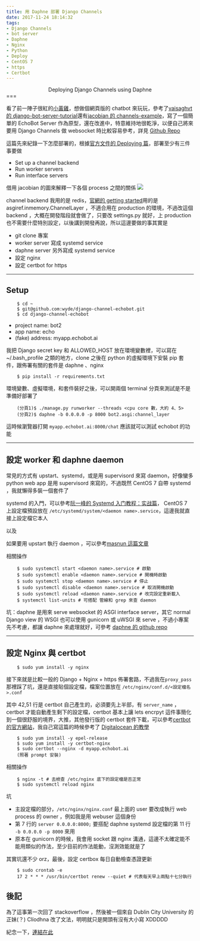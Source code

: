 ```yaml
---
title: 用 Daphne 部署 Django Channels 
date: 2017-11-24 18:14:32
tags:
- Django Channels
- bot server
- Daphne
- Nginx
- Python
- Deploy
- CentOS 7
- https
- Certbot
---
```

<center>Deploying Django Channels using Daphne</center>
===
<br>

看了前一陣子很紅的[小黃雞](http://simsimi.com/)，想做個網頁版的 chatbot 來玩玩，參考了[vaisaghvt 的 django-bot-server-tutorial](https://chatbotsmagazine.com/creating-a-simple-bot-server-using-python-django-and-django-channels-69fa3b775f2)還有[jacobian 的 channels-example](https://blog.heroku.com/in_deep_with_django_channels_the_future_of_real_time_apps_in_django)，寫了一個簡單的 EchoBot Server 作為原型，還在改進中，特意維持地很乾淨，以便自己將來要用 Django Channels 做 websocket 時比較容易參考，詳見 [Github Repo](https://github.com/wyde/django-channel-echobot)

這篇先來紀錄一下怎麼部署的，根據[官方文件的 Deploying 篇](https://channels.readthedocs.io/en/latest/deploying.html)，部署至少有三件事要做
- Set up a channel backend
- Run worker servers
- Run interface servers

借用 jacobian 的圖來解釋一下各個 process 之間的關係
![](https://i.imgur.com/nPJ7vGM.png)

channel backend 我用的是 redis，[官網的 getting started](https://channels.readthedocs.io/en/latest/getting-started.html)用的是 asgiref.inmemory.ChannelLayer ，不適合用在 production 的環境，不過改這個 backend ，大概在開發階段就會做了，只要改 settings.py 就好，上 production 也不需要什麼特別設定，以後講到開發再說，所以這邊要做的事其實是

- git clone 專案
- worker server 寫成 systemd service
- daphne server 另外寫成 systemd service
- 設定 nginx
- 設定 certbot for https

---

## Setup

```
    $ cd ~
    $ git@github.com:wyde/django-channel-echobot.git
    $ cd django-channel-echobot
```

- project name: bot2
- app name: echo
- (fake) address: myapp.echobot.ai

我把 Django secret key 和 ALLOWED_HOST 放在環境變數裡，可以寫在 ~/.bash_profile 之類的地方，clone 之後在 python 的虛擬環境下安裝 pip 套件，跟佈署有關的套件是 daphne 、nginx
```
    $ pip install -r requirements.txt
```

環境變數、虛擬環境，和套件裝好之後，可以開兩個 terminal 分頁來測試是不是準備好部署了
```
    (分頁1)$ ./manage.py runworker --threads <cpu core 數，大約 4、5>
    (分頁2)$ daphne -b 0.0.0.0 -p 8000 bot2.asgi:channel_layer
```

這時候瀏覽器打開 `myapp.echobot.ai:8000/chat` 應該就可以測試 echobot 的功能

---

## 設定 worker 和 daphne daemon

常見的方式有 upstart、systemd，或是用 supervisord 來寫 daemon，好像蠻多 python web app 是用 supervisord 來寫的，不過既然 CentOS 7 自帶 systemd ，我就懶得多裝一個套件了

systemd 的入門，可以參考[阮一峰的 Systemd 入门教程：实战篇](http://www.ruanyifeng.com/blog/2016/03/systemd-tutorial-part-two.html)， CentOS 7 上設定檔預設放在 `/etc/systemd/system/<daemon name>.service`，這邊我就直接上設定檔它本人

<script src="https://gist.github.com/wyde/dbef999aa8b9fc2f96bdc2e841349613.js"></script>

以及

<script src="https://gist.github.com/wyde/f519f92f9200e2d0523090ad7b66cff5.js"></script>

如果要用 upstart 執行 daemon ，可以參考[masnun 這篇文章](http://masnun.rocks/2016/11/02/deploying-django-channels-using-daphne/)

相關操作
```
    $ sudo systemctl start <daemon name>.service # 啟動
    $ sudo systemctl enable <daemon name>.service # 開機時啟動 
    $ sudo systemctl stop <daemon name>.service # 停止
    $ sudo systemctl disable <daemon name>.service # 取消開機啟動
    $ sudo systemctl reload <daemon name>.service # 改完設定重新載入
    $ systemctl list-units # 可搭配 管線和 grep 來查 daemon
```

坑：daphne 是用來 serve websocket 的 ASGI interface server，其它 normal Django view 的 WSGI 也可以使用 gunicorn 或 uWSGI 來 serve ，不過小專案先不考慮，都讓 daphne 來處理就好，可參考 [daphne 的 github repo](https://github.com/django/daphne/)

---

## 設定 Nginx 與 certbot

```
    $ sudo yum install -y nginx
```

接下來就是比較一般的 Django + Nginx + https 佈署套路，不過我在`proxy_pass` 那裡踩了坑，還是直接貼個設定檔，檔案位置放在 `/etc/nginx/conf.d/<設定檔名>.conf`

<script src="https://gist.github.com/wyde/1316d4a1154e42fb0d5f95b27854d5d0.js"></script>

其中 42,51 行是 certbot 自己產生的，必須要先上半部，有 `server_name` ， certbot 才能自動產生剩下的設定檔，certbot 基本上讓 lets encrpyt 這件事簡化到一個很舒服的境界，大推，其他發行版的 certbot 套件下載，可以參考[certbot 的官方網站](https://certbot.eff.org/)，我自己寫這篇的時候參考了 [Digitalocean 的教學](https://www.digitalocean.com/community/tutorials/how-to-secure-nginx-with-let-s-encrypt-on-centos-7)

```
    $ sudo yum install -y epel-release
    $ sudo yum install -y certbot-nginx
    $ sudo certbot --nginx -d myapp.echobot.ai
    (照著 prompt 安裝)
```

相關操作
```
    $ nginx -t # 去檢查 /etc/nginx 底下的設定檔是否正常
    $ sudo systemctl reload nginx
```

坑
- 主設定檔的部分，`/etc/nginx/nginx.conf` 最上面的 user 要改成執行 web process 的 owner ，例如我是用 webuser 這個身份
- 第 7 行的 `server 0.0.0.0:8000;` 要搭配 daphne systemd 設定檔的第 11 行 `-b 0.0.0.0 -p 8000` 來用
- 原本在 gunicorn 的時候，我會用 socket 跟 nginx 溝通，這邊不太確定能不能用類似的作法，至少目前的作法能動，沒測效能就是了

其實坑還不少 orz，最後，設定 certbox 每日自動檢查憑證更新
```
    $ sudo crontab -e
    17 2 * * * /usr/bin/certbot renew --quiet # 代表每天早上兩點十七分執行
```

## 後記

為了這事第一次回了 stackoverflow ，然後被一個來自 Dublin City University 的正妹(？) Clíodhna 改了文法，明明就只是開頭有沒有大小寫 XDDDDD

紀念一下，[連結在此](https://stackoverflow.com/review/suggested-edits/18040411)
